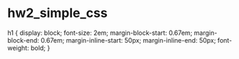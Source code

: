 # hw2_simple_css
h1 {
    display: block;
    font-size: 2em;
    margin-block-start: 0.67em;
    margin-block-end: 0.67em;
    margin-inline-start: 50px;
    margin-inline-end: 50px;
    font-weight: bold;
}
